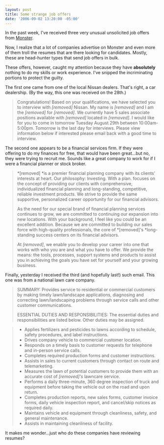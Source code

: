 ```yaml
---
layout: post
title: Some strange job offers
date: '2006-09-02 13:20:00 -05:00'
---
```


In the past week, I've received three very unusual unsolicited job offers from [Monster](http://www.monster.com/). 

Now, I realize that a lot of companies advertise on Monster and even more of them troll the resumes that are there looking for candidates. Mostly, these are head-hunter types that send job offers in bulk.

These offers, however, caught my attention because they have **absolutely** nothing to do my skills or work experience. I've snipped the incriminating portions to protect the guilty.

The first one came from one of the local Nissan dealers. That's right, a car dealership. (By the way, this one was received on the 28th.)

> Congratulations! Based on your qualifications, we have selected you to interview with *[removed]* Nissan. My name is *[removed]* and I am the *[removed]* for *[removed]*. We currently have 5 sales associate positions available with *[removed]* located in *[removed]*. I would like for you to come in tomorrow Tuesday August 29th between 10:00am-5:00pm. Tomorrow is the last day for interviews. Please view information below if interested please email back with a good time to interview.

The second one appears to be a financial services firm. If they were offering to do my finances for free, that would have been great...but no, they were trying to recruit me. Sounds like a great company to work for if I were a financial planner or stock broker.

> *[removed] *is a premier financial planning company with its clients' interests at heart. Our philosophy: Investing. With a plan. focuses on the concept of providing our clients with comprehensive, individualized financial planning and long-standing, competitive, reliable investment products. We strive to provide the same supportive, personalized career opportunity for our financial advisors.
> 
> As the need for our special brand of financial planning services continues to grow, we are committed to continuing our expansion into new locations. With your background, I feel like you could be an excellent addition. Because we are committed to building our sales force with high-quality professionals, the core of *[removed]'s *long-standing success centers on its financial advisors.
> 
> At *[removed]*, we enable you to develop your career into one that works with who you are and what you have to offer. We provide the means: the tools, processes, support systems and products to assist you in achieving the goals you have set for yourself and your growing business.

Finally, yesterday I received the third (and hopefully last!) such email. This one was from a national lawn care company. 

> SUMMARY:
> Provides service to residential or commercial customers by making timely lawn/landscape applications, diagnosing and correcting lawn/landscaping problems through service calls and other customer communications.
> 
> ESSENTIAL DUTIES AND RESPONSIBILITIES:
> The essential duties and responsibilities are listed below. Other duties may be assigned.

> *   Applies fertilizers and pesticides to lawns according to schedule, safety procedures, and label instructions.
> *   Drives company vehicle to commercial customer location.
> *   Responds on a timely basis to customer requests for telephone and in-person service calls.
> *   Completes required production forms and customer instructions.
> *   Assists in sales to current customers through contact on route and telemarketing.
> *   Measures the lawn of potential customers to provide them with an accurate cost of *[removed]'s* lawncare service.
> *   Performs a daily three-minute, 360 degree inspection of truck and equipment before taking the vehicle out on the road and upon return.
> *   Completes production reports, new sales forms, customer invoice forms, daily vehicle inspection report, and cancel/skip notices as required daily.
> *   Maintains vehicle and equipment through cleanliness, safety, and general maintenance.
> *   Assists in maintaining cleanliness of facility.

It makes me wonder...just who do these companies have reviewing resumes?
